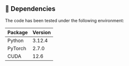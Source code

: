## 🔧 Dependencies
The code has been tested under the following environment:  

| Package           | Version   |
|-------------------|-----------|
| Python            | 3.12.4     |
| PyTorch           | 2.7.0     |
| CUDA              | 12.6      |

